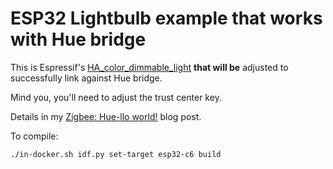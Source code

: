 # ESP32 Lightbulb example that works with Hue bridge

This is Espressif's [HA_color_dimmable_light](https://github.com/espressif/esp-zigbee-sdk/tree/a943a9118e9ad110e2641e1187fd4c5d533f8a06/examples/esp_zigbee_HA_sample/HA_color_dimmable_light)
**that will be**
adjusted to successfully link against Hue bridge.

Mind you, you'll need to adjust the trust center key.

Details in my [Zigbee: Hue-llo world!](https://wejn.org/2025/01/zigbee-hue-llo-world/)
blog post.

To compile:

``` sh
./in-docker.sh idf.py set-target esp32-c6 build
```
